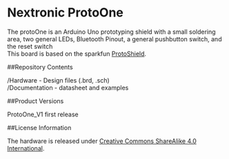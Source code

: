 # Nextronic ProtoOne

The protoOne is an Arduino Uno prototyping shield with a small soldering area, two general LEDs, Bluetooth Pinout, a general pushbutton switch, and the reset switch 
<br />This board is based on the sparkfun [ProtoShield](http://www.sparkfun.com/products/11665).

##Repository Contents

/Hardware - Design files (.brd, .sch)
<br />/Documentation - datasheet and examples

##Product Versions

ProtoOne_V1 first release

##License Information

The hardware is released under [Creative Commons ShareAlike 4.0 International](https://creativecommons.org/licenses/by-sa/4.0/).


